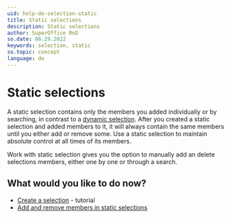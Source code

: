 ```yaml
---
uid: help-de-selection-static
title: Static selections
description: Static selections
author: SuperOffice RnD
so.date: 06.29.2022
keywords: selection, static
so.topic: concept
language: de
---
```


# Static selections

A static selection contains only the members you added individually or by searching, in contrast to a [dynamic selection][1]. After you created a static selection and added members to it, it will always contain the same members until you either add or remove some. Use a static selection to maintain absolute control at all times of its members.

Work with static selection gives you the option to manually add an delete selections members, either one by one or through a search.

## What would you like to do now?

* [Create a selection][2] - tutorial
* [Add and remove members in static selections][3]

<!-- Referenced links -->
[1]: dynamic-selections.md
[2]: create/tutorial.yml
[3]: update/add-remove-members-static.md

<!-- Referenced images -->

